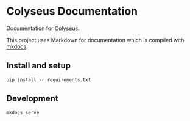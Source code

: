 # Colyseus Documentation

Documentation for [Colyseus](https://github.com/colyseus/colyseus/).

This project uses Markdown for documentation which is compiled with [mkdocs](http://www.mkdocs.org).

## Install and setup

```shell
pip install -r requirements.txt
```

## Development

```
mkdocs serve
```
